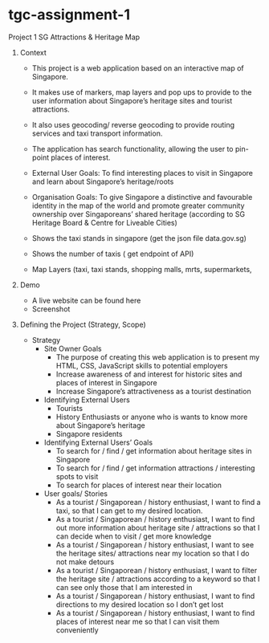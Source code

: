 # tgc-assignment-1

Project 1 SG Attractions & Heritage Map

1. Context

   - This project is a web application based on an interactive map of Singapore.
   - It makes use of markers, map layers and pop ups to provide to the user information about Singapore’s heritage sites and tourist attractions.
   - It also uses geocoding/ reverse geocoding to provide routing services and taxi transport information.
   - The application has search functionality, allowing the user to pin-point places of interest.
   - External User Goals: To find interesting places to visit in Singapore and learn about Singapore’s heritage/roots
   - Organisation Goals: To give Singapore a distinctive and favourable identity in the map of the world and promote greater community ownership over Singaporeans’ shared heritage (according to SG Heritage Board & Centre for Liveable Cities)

   - Shows the taxi stands in singapore (get the json file data.gov.sg)
   - Shows the number of taxis ( get endpoint of API)
   - Map Layers (taxi, taxi stands, shopping malls, mrts, supermarkets,

2. Demo

   - A live website can be found here <LINK>
   - Screenshot

3. Defining the Project (Strategy, Scope)
   - Strategy
     - Site Owner Goals
       - The purpose of creating this web application is to present my HTML, CSS, JavaScript skills to potential employers
       - Increase awareness of and interest for historic sites and places of interest in Singapore
       - Increase Singapore’s attractiveness as a tourist destination
     - Identifying External Users
       - Tourists
       - History Enthusiasts or anyone who is wants to know more about Singapore’s heritage
       - Singapore residents
     - Identifying External Users’ Goals
       - To search for / find / get information about heritage sites in Singapore
       - To search for / find / get information attractions / interesting spots to visit
       - To search for places of interest near their location
     - User goals/ Stories
       - As a tourist / Singaporean / history enthusiast, I want to find a taxi, so that I can get to my desired location.
       - As a tourist / Singaporean / history enthusiast, I want to find out more information about heritage site / attractions so that I can decide when to visit / get more knowledge
       - As a tourist / Singaporean / history enthusiast, I want to see the heritage sites/ attractions near my location so that I do not make detours
       - As a tourist / Singaporean / history enthusiast, I want to filter the heritage site / attractions according to a keyword so that I can see only those that I am interested in
       - As a tourist / Singaporean / history enthusiast, I want to find directions to my desired location so I don’t get lost
       - As a tourist / Singaporean / history enthusiast, I want to find places of interest near me so that I can visit them conveniently
